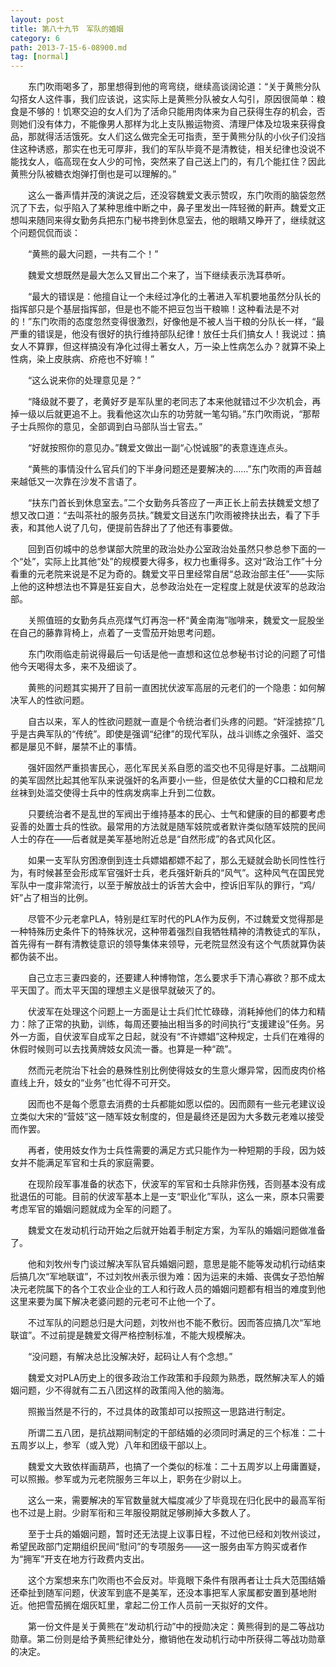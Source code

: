 ```yaml
---
layout: post
title: 第八十九节　军队的婚姻
category: 6
path: 2013-7-15-6-08900.md
tag: [normal]
---
```


　　东门吹雨喝多了，那里想得到他的弯弯绕，继续高谈阔论道：“关于黄熊分队勾搭女人这件事，我们应该说，这实际上是黄熊分队被女人勾引，原因很简单：粮食是不够的！饥寒交迫的女人们为了活命只能用肉体来为自己获得生存的机会，否则她们没有体力，不能像男人那样为北上支队搬运物资、清理尸体及垃圾来获得食品，那就得活活饿死。女人们这么做完全无可指责，至于黄熊分队的小伙子们没挡住这种诱惑，那实在也无可厚非，我们的军队毕竟不是清教徒，相关纪律也没说不能找女人，临高现在女人少的可怜，突然来了自己送上门的，有几个能扛住？因此黄熊分队被糖衣炮弹打倒也是可以理解的。”

　　这么一番声情并茂的演说之后，还没容魏爱文表示赞叹，东门吹雨的脑袋忽然沉了下去，似乎陷入了某种思维中断之中，鼻子里发出一阵轻微的鼾声。魏爱文正想叫来随同来得女勤务兵把东门秘书搀到休息室去，他的眼睛又睁开了，继续就这个问题侃侃而谈：

　　“黄熊的最大问题，一共有二个！”

　　魏爱文想既然是最大怎么又冒出二个来了，当下继续表示洗耳恭听。

　　“最大的错误是：他擅自让一个未经过净化的土著进入军机要地虽然分队长的指挥部只是个基层指挥部，但是也不能不把豆包当干粮嘛！这种看法是不对的！”东门吹雨的态度忽然变得很激烈，好像他是不被人当干粮的分队长一样，“最严重的错误是，他没有很好的执行维持部队纪律！放任士兵们搞女人！我说过：搞女人不算罪，但这样搞没有净化过得土著女人，万一染上性病怎么办？就算不染上性病，染上皮肤病、疥疮也不好嘛！”

　　“这么说来你的处理意见是？”

　　“降级就不要了，老黄好歹是军队里的老同志了本来他就错过不少次机会，再掉一级以后就更追不上。我看他这次山东的功劳就一笔勾销。”东门吹雨说，“那帮子士兵照你的意见，全部调到白马部队当士官去。”

　　“好就按照你的意见办。”魏爱文做出一副“心悦诚服”的表意连连点头。

　　“黄熊的事情没什么官兵们的下半身问题还是要解决的……”东门吹雨的声音越来越低又一次靠在沙发不言语了。

　　“扶东门首长到休息室去。”二个女勤务兵答应了一声正长上前去扶魏爱文想了想又改口道：“去叫茶社的服务员扶。”魏爱文目送东门吹雨被搀扶出去，看了下手表，和其他人说了几句，便提前告辞出了了他还有事要做。

　　回到百仞城中的总参谋部大院里的政治处办公室政治处虽然只参总参下面的一个“处”，实际上比其他“处”的规模要大得多，权力也重得多。这对“政治工作”十分看重的元老院来说是不足为奇的。魏爱文平日里经常自居“总政治部主任”――实际上他的这种想法也不算是狂妄自大，总参政治处在一定程度上就是伏波军的总政治部。

　　关照值班的女勤务兵点亮煤气灯再泡一杯“黄金南海”咖啡来，魏爱文一屁股坐在自己的藤靠背椅上，点着了一支雪茄开始思考问题。

　　东门吹雨临走前说得最后一句话是他一直想和这位总参秘书讨论的问题了可惜他今天喝得太多，来不及细谈了。

　　黄熊的问题其实揭开了目前一直困扰伏波军高层的元老们的一个隐患：如何解决军人的性欲问题。

　　自古以来，军人的性欲问题就一直是个令统治者们头疼的问题。“奸淫掳掠”几乎是古典军队的“传统”。即使是强调“纪律”的现代军队，战斗训练之余强奸、滥交都是屡见不鲜，屡禁不止的事情。

　　强奸固然严重损害民心，恶化军民关系自愿的滥交也不见得是好事。二战期间的美军固然比起其他军队来说强奸的名声要小一些，但是依仗大量的C口粮和尼龙丝袜到处滥交使得士兵中的性病发病率上升到二位数。

　　只要统治者不是乱世的军阀出于维持基本的民心、士气和健康的目的都要考虑妥善的处置士兵的性欲。最常用的方法就是随军妓院或者默许类似随军妓院的民间人士的存在――后者就是美军基地附近总是“自然形成”的各式风化区。

　　如果一支军队穷困潦倒到连士兵嫖娼都嫖不起了，那么无疑就会助长同性性行为，有时候甚至会形成军官强奸士兵，老兵强奸新兵的“风气”。这种风气在国民党军队中一度非常流行，以至于解放战士的诉苦大会中，控诉旧军队的罪行，“鸡/奸”占了相当的比例。

　　尽管不少元老拿PLA，特别是红军时代的PLA作为反例，不过魏爱文觉得那是一种特殊历史条件下的特殊状况，这种带着强烈自我牺牲精神的清教徒式的军队，首先得有一群有清教徒意识的领导集体来领导，元老院显然没有这个气质就算伪装都伪装不出。

　　自己立志三妻四妾的，还要建人种博物馆，怎么要求手下清心寡欲？那不成太平天国了。而太平天国的理想主义是很早就破灭了的。

　　伏波军在处理这个问题上一方面是让士兵们忙忙碌碌，消耗掉他们的体力和精力：除了正常的执勤，训练，每周还要抽出相当多的时间执行“支援建设”任务。另外一方面，自伏波军自成军之日起，就没有“不许嫖娼”这种规定，士兵们在难得的休假时候则可以去找黄牌妓女风流一番。也算是一种“疏”。

　　然而元老院治下社会的悬殊性别比例使得妓女的生意火爆异常，因而皮肉价格直线上升，妓女的“业务”也忙得不可开交。

　　因而也不是每个愿意去消费的士兵都能如愿以偿的。因而颇有一些元老建议设立类似大宋的“营妓”这一随军妓女制度的，但是最终还是因为大多数元老难以接受而作罢。

　　再者，使用妓女作为士兵性需要的满足方式只能作为一种短期的手段，因为妓女并不能满足军官和士兵的家庭需要。

　　在现阶段军事准备的状态下，伏波军的军官和士兵除非伤残，否则基本没有成批退伍的可能。目前的伏波军基本上是一支“职业化”军队，这么一来，原本只需要考虑军官的婚姻问题就成为全军的问题了。

　　魏爱文在发动机行动开始之后就开始着手制定方案，为军队的婚姻问题做准备了。

　　他和刘牧州专门谈过解决军队官兵婚姻问题，意思是能不能等发动机行动结束后搞几次“军地联谊”，不过刘牧州表示很为难：因为运来的未婚、丧偶女子恐怕解决元老院属下的各个工农业企业的工人和行政人员的婚姻问题都有相当的难度到他这里来要为属下解决老婆问题的元老可不止他一个了。

　　不过军队的问题总归是大问题，刘牧州也不能不敷衍。因而答应搞几次“军地联谊”。不过前提是魏爱文得严格控制标准，不能大规模解决。

　　“没问题，有解决总比没解决好，起码让人有个念想。”

　　魏爱文对PLA历史上的很多政治工作政策和手段颇为熟悉，既然解决军人的婚姻问题，少不得就有二五八团这样的政策闯入他的脑海。

　　照搬当然是不行的，不过具体的政策却可以按照这一思路进行制定。

　　所谓二五八团，是抗战期间制定的干部结婚的必须同时满足的三个标准：二十五周岁以上，参军（或入党）八年和团级干部以上。

　　魏爱文大致依样画葫芦，也搞了一个类似的标准：二十五周岁以上毋庸置疑，可以照搬。参军或为元老院服务三年以上，职务在少尉以上。

　　这么一来，需要解决的军官数量就大幅度减少了毕竟现在归化民中的最高军衔也不过是上尉。少尉军衔和三年服役期就足够刷掉大多数人了。

　　至于士兵的婚姻问题，暂时还无法提上议事日程，不过他已经和刘牧州谈过，希望民政部门定期组织民间“慰问”的专项服务――这一服务由军方购买或者作为“拥军”开支在地方行政费内支出。

　　这个方案想来东门吹雨也不会反对。毕竟眼下条件有限再者让士兵大范围结婚还牵扯到随军问题，伏波军到底不是美军，还没本事把军人家属都安置到基地附近。他把雪茄搁在烟灰缸里，拿起二份工作人员前一天拟好的文件。

　　第一份文件是关于黄熊在“发动机行动”中的授勋决定：黄熊得到的是二等战功勋章。第二份则是给予黄熊纪律处分，撤销他在发动机行动中所获得二等战功勋章的决定。
